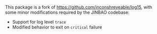 This package is a fork of https://github.com/inconshreveable/log15, with some
minor modifications required by the JINBAO codebase:

 * Support for log level `trace`
 * Modified behavior to exit on `critical` failure
